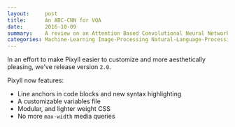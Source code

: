 ```yaml
---
layout:     post
title:      An ABC-CNN for VQA
date:       2016-10-09
summary:    A review on an Attention Based Convolutional Neural Network for Visual Question Answering published by
categories: Machine-Learning Image-Processing Natural-Language-Processing  
---
```


In an effort to make Pixyll easier to customize and more aesthetically pleasing, we've release version `2.0`.

Pixyll now features:

* Line anchors in code blocks and new syntax highlighting
* A customizable variables file
* Modular, and lighter weight CSS
* No more `max-width` media queries
